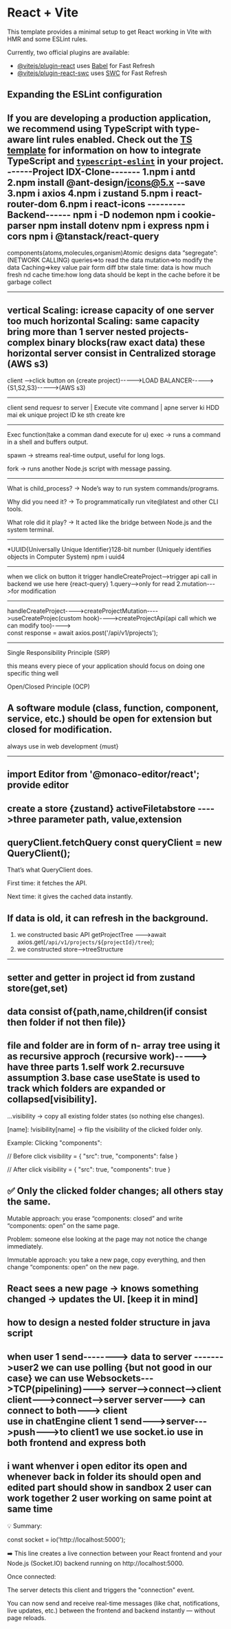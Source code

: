 # React + Vite

This template provides a minimal setup to get React working in Vite with HMR and some ESLint rules.

Currently, two official plugins are available:

- [@vitejs/plugin-react](https://github.com/vitejs/vite-plugin-react/blob/main/packages/plugin-react) uses [Babel](https://babeljs.io/) for Fast Refresh
- [@vitejs/plugin-react-swc](https://github.com/vitejs/vite-plugin-react/blob/main/packages/plugin-react-swc) uses [SWC](https://swc.rs/) for Fast Refresh

## Expanding the ESLint configuration

If you are developing a production application, we recommend using TypeScript with type-aware lint rules enabled. Check out the [TS template](https://github.com/vitejs/vite/tree/main/packages/create-vite/template-react-ts) for information on how to integrate TypeScript and [`typescript-eslint`](https://typescript-eslint.io) in your project.
------Project IDX-Clone-------
1.npm i antd
2.npm install @ant-design/icons@5.x --save
3.npm i axios
4.npm i zustand
5.npm i react-router-dom
6.npm i react-icons
---------Backend------
npm i -D nodemon
npm i cookie-parser
 npm install dotenv
 npm i express
 npm i cors
  npm i @tanstack/react-query
 --------------
 components(atoms,molecules,organism)Atomic designs
 data “segregate”:(NETWORK CALLING)
 queries=>to read the data
 mutation=>to modify the data
 Caching=>key value pair form
 diff btw stale time: data is how much fresh
  nd cache time:how long data should be kept in the cache before it be garbage collect
  ___________________________
  vertical Scaling: icrease capacity of one server too much
  horizontal Scaling: same capacity bring  more than 1 server
  nested projects-complex binary blocks(raw exact data)
  these horizontal server consist in Centralized storage (AWS s3)
  ------------------
  client -->click button on {create project}----->LOAD BALANCER----->{S1,S2,S3}----->(AWS s3)
  ________________________
  client send requesr to server
       |
    Execute vite command
       |
       apne server ki HDD mai ek unique  project ID ke sth create kre 
_______________________________________________
Exec function(take a comman dand execute for u)
exec → runs a command in a shell and buffers output.

spawn → streams real-time output, useful for long logs.

fork → runs another Node.js script with message passing.
__________________________
What is child_process? → Node’s way to run system commands/programs.

Why did you need it? → To programmatically run vite@latest and other CLI tools.

What role did it play? → It acted like the bridge between Node.js and the system terminal.
_________________________________
*UUID{Universally Unique Identifier}128-bit number  (Uniquely identifies objects in Computer System)
npm i uuid4
__________________________
when we click on button it trigger
handleCreateProject-->trigger api call in backend
we use here {react-query}
1.query-->only for read
2.mutation--->for modification
_______________________
handleCreateProject---->createProjectMutation---->useCreateProjec(custom hook)---->createProjectApi(api call which we can modify too)---->     
 const response = await axios.post('/api/v1/projects');
__________________________________
Single Responsibility Principle (SRP)

this means every piece of your application should focus on doing one specific thing well

Open/Closed Principle (OCP)

A software module (class, function, component, service, etc.) should be open for extension but closed for modification.
-----------------------------------
always use in web development {must}
___________________________________________
import Editor from '@monaco-editor/react'; provide editor
------------------------------------------
create a store {zustand} activeFiletabstore
---->three parameter path, value,extension
----------------------------------
queryClient.fetchQuery
const queryClient = new QueryClient();
-------------------------------------------------
That’s what QueryClient does.

First time: it fetches the API.

Next time: it gives the cached data instantly.

If data is old, it can refresh in the background.
--------------------------------------------------
1. we constructed basic API getProjectTree --->await axios.get(`/api/v1/projects/${projectId}/tree`);
2. we constructed store-->treeStructure
--------------------------------------------
setter and getter in project id from zustand store(get,set)
---------------------------
data consist of{path,name,children(if consist then folder if not then file)}
-----------------------------------------
file and folder are in form of n- array tree
using it as recursive approch (recursive work)-----> have three parts
1.self work
2.recursuve assumption
3.base case
useState is used to track which folders are expanded or collapsed[visibility].
-----------------------------------------------------------------
...visibility → copy all existing folder states (so nothing else changes).

[name]: !visibility[name] → flip the visibility of the clicked folder only.

Example: Clicking "components":

// Before click
visibility = { "src": true, "components": false }

// After click
visibility = { "src": true, "components": true }


✅ Only the clicked folder changes; all others stay the same.
----------------------------------------------------------------------------
Mutable approach: you erase “components: closed” and write “components: open” on the same page.

Problem: someone else looking at the page may not notice the change immediately.

Immutable approach: you take a new page, copy everything, and then change “components: open” on the new page.

React sees a new page → knows something changed → updates the UI.
[keep it in mind]
----------------------------------------------------
how to design a nested folder structure in java script
------------------------------------------------
 when user 1 send--------> data to server ------->user2
 we can use polling {but not good in our case}
 we can use Websockets--->TCP(pipelining)--->
 server-->connect-->client
 client--->connect-->server
 server---> can connect to both---> client  
 use in chatEngine
 client 1 send--->server--->push--->to client1
 we use socket.io
 use in both frontend and express both
 ----------------------------------------
 i want whenver i open editor its open and
  whenever back in folder its should open and edited part should show
  in sandbox 2 user can work together
  2 user working on same point at same time
  -------------------------------
  💡 Summary:

const socket = io('http://localhost:5000');

➡️ This line creates a live connection between your React frontend and your Node.js (Socket.IO) backend running on http://localhost:5000.

Once connected:

The server detects this client and triggers the "connection" event.

You can now send and receive real-time messages (like chat, notifications, live updates, etc.) between the frontend and backend instantly — without page reloads.